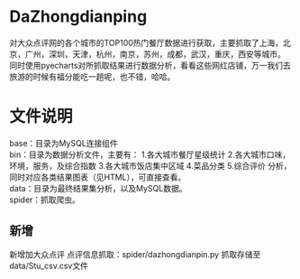 # DaZhongdianping
对大众点评网的各个城市的TOP100热门餐厅数据进行获取，主要抓取了上海，北京，广州，深圳，天津，杭州，南京，苏州，成都，武汉，重庆，西安等城市。
同时使用pyecharts对所抓取结果进行数据分析，看看这些网红店铺，万一我们去旅游的时候有福分能吃一趟呢，也不错，哈哈。
# 文件说明
base：目录为MySQL连接组件<br> 
bin：目录为数据分析文件，主要有：
1.各大城市餐厅星级统计
2.各大城市口味，环境，服务，及综合指数
3.各大城市饭店集中区域
4.菜品分类
5.综合评价
分析，同时对应各类结果图表（见HTML），可直接查看。<br>
data：目录为最终结果集分析，以及MySQL数据。<br>
spider：抓取爬虫。
## 新增
新增加大众点评 点评信息抓取：spider/dazhongdianpin.py
抓取存储至data/Stu_csv.csv文件

